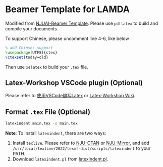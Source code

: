 # Beamer Template for LAMDA

Modified from [NJUAI-Beamer Template](https://github.com/typoverflow/NJUAI-Beamer-Template). Please use `pdflatex` to build and compile your documents. 

To support Chinese, please uncomment line 4-6, like below

```tex
% add Chinses support
\usepackage[UTF8]{ctex}
\ctexset{today=old}
```

Then use `xelatex` to build your `.tex` file.

## Latex-Workshop VSCode plugin (Optional)

Please refer to [使用VSCode编写Latex](https://zhuanlan.zhihu.com/p/38178015) or [Latex-Workshop Wiki](https://github.com/James-Yu/LaTeX-Workshop/wiki).

## Format `.tex` File (Optional)

```bash
latexindent main.tex -o main.tex
```

**Note**: To install `latexindent`, there are two ways:

1. Install `texlive`. Please refer to [NJU-CTAN](https://mirror.nju.edu.cn/help/CTAN) or [NJU-Mirror](https://mirrors.nju.edu.cn/CTAN/systems/texlive/tlnet/), and add `/usr/local/texlive/2022/texmf-dist/scripts/latexindent` to your PATH.
2. Download `latexindent.pl` from [latexindent.pl](https://github.com/cmhughes/latexindent.pl).
